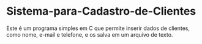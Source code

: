 # Sistema-para-Cadastro-de-Clientes
Este é um programa simples em C que permite inserir dados de clientes, como nome, e-mail e telefone, e os salva em um arquivo de texto. 
